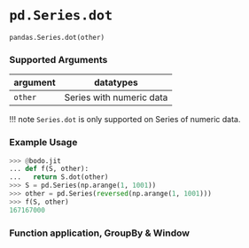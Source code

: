 # `pd.Series.dot`

`pandas.Series.dot(other)`

### Supported Arguments

| argument | datatypes                |
|----------|--------------------------|
| `other`  | Series with numeric data |

!!! note
    `Series.dot` is only supported on Series of numeric data.


### Example Usage

``` py
>>> @bodo.jit
... def f(S, other):
...   return S.dot(other)
>>> S = pd.Series(np.arange(1, 1001))
>>> other = pd.Series(reversed(np.arange(1, 1001)))
>>> f(S, other)
167167000
```

### Function application, GroupBy & Window

